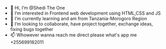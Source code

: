 - 👋 Hi, I’m @Shedi The One
- 👀 I’m interested in Frontend web development using HTML,CSS and JS
- 🌱 I’m currently learning and am from Tanzania-Morogoro Region
- 💞️ I’m looking to collaborate, have project together, exchange ideas, fixing bugs together 
- 📫 Whowever wanna reach me direct please what's app me +255699182011 

<!---
ShediOne/ShediOne is a ✨ special ✨ repository because its `README.md` (this file) appears on your GitHub profile.
You can click the Preview link to take a look at your changes.
--->
